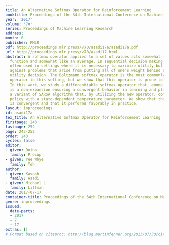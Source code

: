 ```yaml
---
title: An Alternative Softmax Operator for Reinforcement Learning
booktitle: Proceedings of the 34th International Conference on Machine Learning
year: '2017'
volume: '70'
series: Proceedings of Machine Learning Research
address: 
month: 0
publisher: PMLR
pdf: http://proceedings.mlr.press/v70/asadi17a/asadi17a.pdf
url: http://proceedings.mlr.press/v70/asadi17.html
abstract: A softmax operator applied to a set of values acts somewhat like the maximization
  function and somewhat like an average. In sequential decision making, softmax is
  often used in settings where it is necessary to maximize utility but also to hedge
  against problems that arise from putting all of one’s weight behind a single maximum
  utility decision. The Boltzmann softmax operator is the most commonly used softmax
  operator in this setting, but we show that this operator is prone to misbehavior.
  In this work, we study a differentiable softmax operator that, among other properties,
  is a non-expansion ensuring a convergent behavior in learning and planning. We introduce
  a variant of SARSA algorithm that, by utilizing the new operator, computes a Boltzmann
  policy with a state-dependent temperature parameter. We show that the algorithm
  is convergent and that it performs favorably in practice.
layout: inproceedings
id: asadi17a
tex_title: An Alternative Softmax Operator for Reinforcement Learning
firstpage: 243
lastpage: 252
page: 243-252
order: 243
cycles: false
editor:
- given: Doina
  family: Precup
- given: Yee Whye
  family: Teh
author:
- given: Kavosh
  family: Asadi
- given: Michael L.
  family: Littman
date: 2017-07-17
container-title: Proceedings of the 34th International Conference on Machine Learning
genre: inproceedings
issued:
  date-parts:
  - 2017
  - 7
  - 17
extras: []
# Format based on citeproc: http://blog.martinfenner.org/2013/07/30/citeproc-yaml-for-bibliographies/
---
```


